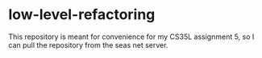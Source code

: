 # low-level-refactoring

This repository is meant for convenience for my CS35L assignment 5, so I can pull the repository from the seas net server.
